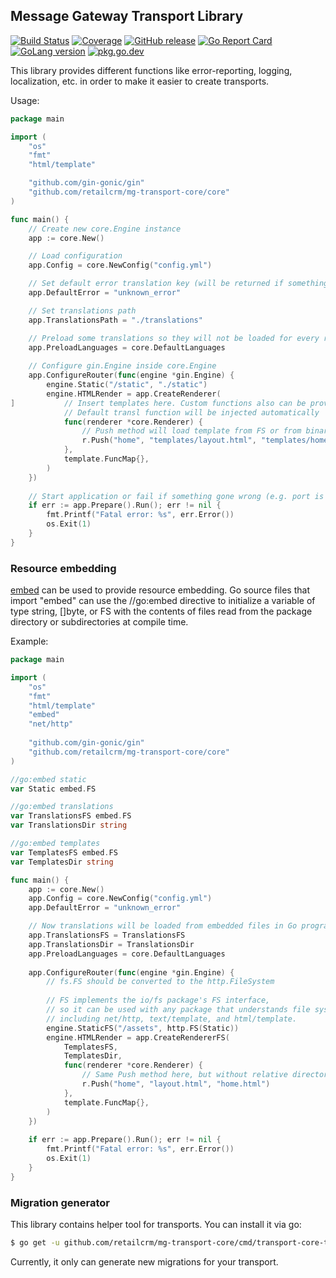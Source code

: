 ## Message Gateway Transport Library
[![Build Status](https://github.com/retailcrm/mg-transport-core/workflows/ci/badge.svg)](https://github.com/retailcrm/mg-transport-core/actions?query=workflow%3Aci)
[![Coverage](https://codecov.io/gh/retailcrm/mg-transport-core/branch/master/graph/badge.svg?logo=codecov&logoColor=white)](https://codecov.io/gh/retailcrm/mg-transport-core)
[![GitHub release](https://img.shields.io/github/release/retailcrm/mg-transport-core.svg?logo=github&logoColor=white)](https://github.com/retailcrm/mg-transport-core/releases)
[![Go Report Card](https://goreportcard.com/badge/github.com/retailcrm/mg-transport-core)](https://goreportcard.com/report/github.com/retailcrm/mg-transport-core)
[![GoLang version](https://img.shields.io/badge/go->=1.12-blue.svg?logo=go&logoColor=white)](https://golang.org/dl/)
[![pkg.go.dev](https://img.shields.io/badge/go.dev-reference-007d9c?logo=go&logoColor=white)](https://pkg.go.dev/github.com/retailcrm/mg-transport-core/core)

This library provides different functions like error-reporting, logging, localization, etc. in order to make it easier to create transports.

Usage:
```go
package main

import (
    "os"
    "fmt"
    "html/template"

    "github.com/gin-gonic/gin"
    "github.com/retailcrm/mg-transport-core/core"
)

func main() {
    // Create new core.Engine instance
    app := core.New()

    // Load configuration
    app.Config = core.NewConfig("config.yml")

    // Set default error translation key (will be returned if something goes wrong)
    app.DefaultError = "unknown_error"

    // Set translations path
    app.TranslationsPath = "./translations"

    // Preload some translations so they will not be loaded for every request
    app.PreloadLanguages = core.DefaultLanguages
    
    // Configure gin.Engine inside core.Engine
    app.ConfigureRouter(func(engine *gin.Engine) {
        engine.Static("/static", "./static")
        engine.HTMLRender = app.CreateRenderer(
]           // Insert templates here. Custom functions also can be provided.
            // Default transl function will be injected automatically
            func(renderer *core.Renderer) {
                // Push method will load template from FS or from binary
                r.Push("home", "templates/layout.html", "templates/home.html")
            }, 
            template.FuncMap{},
        )
    })
    
    // Start application or fail if something gone wrong (e.g. port is already in use)
    if err := app.Prepare().Run(); err != nil {
        fmt.Printf("Fatal error: %s", err.Error())
        os.Exit(1)
    }
}
```

### Resource embedding
[embed](https://golang.org/pkg/embed/) can be used to provide resource embedding. Go source files that import "embed" can use the //go:embed directive to initialize a variable of type string, []byte, or FS with the contents of files read from the package directory or subdirectories at compile time.

Example:
```go
package main

import (
    "os"
    "fmt"
    "html/template"
    "embed"
    "net/http"
    
    "github.com/gin-gonic/gin"
    "github.com/retailcrm/mg-transport-core/core"
)

//go:embed static
var Static embed.FS

//go:embed translations
var TranslationsFS embed.FS
var TranslationsDir string

//go:embed templates
var TemplatesFS embed.FS
var TemplatesDir string

func main() {
    app := core.New()
    app.Config = core.NewConfig("config.yml")
    app.DefaultError = "unknown_error"

    // Now translations will be loaded from embedded files in Go program
    app.TranslationsFS = TranslationsFS
    app.TranslationsDir = TranslationsDir
    app.PreloadLanguages = core.DefaultLanguages
    
    app.ConfigureRouter(func(engine *gin.Engine) {
    	// fs.FS should be converted to the http.FileSystem
		
    	// FS implements the io/fs package's FS interface,
    	// so it can be used with any package that understands file systems,
    	// including net/http, text/template, and html/template.
        engine.StaticFS("/assets", http.FS(Static))
        engine.HTMLRender = app.CreateRendererFS(
			TemplatesFS,
			TemplatesDir,
            func(renderer *core.Renderer) {
                // Same Push method here, but without relative directory.
                r.Push("home", "layout.html", "home.html")
            }, 
            template.FuncMap{},
        )
    })
    
    if err := app.Prepare().Run(); err != nil {
        fmt.Printf("Fatal error: %s", err.Error())
        os.Exit(1)
    }
}
```
### Migration generator
This library contains helper tool for transports. You can install it via go:
```sh
$ go get -u github.com/retailcrm/mg-transport-core/cmd/transport-core-tool
```
Currently, it only can generate new migrations for your transport.
